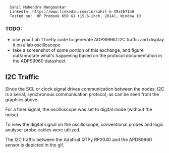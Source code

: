       Sahil Mahendra Mangaonkar
      LinkedIn: https://www.linkedin.com/in/sahil-m-39a2671b0
      Tested on:  HP Probook 650 G1 (15.6-inch, 2014), Window 10

### TODO:

- use your Lab 1 firefly code to generate ADPS9960 I2C traffic and display it on a lab oscilloscope
- take a screenshot of some portion of this exchange, and figure out/annotate what's happening based on the protocol documentation in the ADPS9960 datasheet 


## I2C Traffic

Since the SCL or clock signal drives communication between the nodes, I2C is a serial, synchronous communication protocol, as can be seen from the graphics above.

For a finer signal, the oscilloscope was set to digital mode (without the noise).

To view the digital signal on the oscilloscope, conventional probes and logic analyser probe cables were utilized.

The I2C traffic between the Adafruit QTPy RP2040 and the APDS9960 sensor is depicted in the gif.

